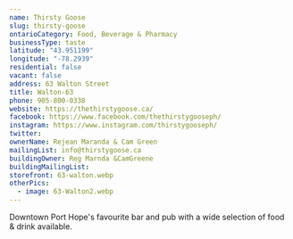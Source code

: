 ```yaml
---
name: Thirsty Goose
slug: thirsty-goose
ontarioCategory: Food, Beverage & Pharmacy
businessType: taste
latitude: "43.951199"
longitude: "-78.2939"
residential: false
vacant: false
address: 63 Walton Street
title: Walton-63
phone: 905-800-0338
website: https://thethirstygoose.ca/
facebook: https://www.facebook.com/thethirstygooseph/
instagram: https://www.instagram.com/thirstygooseph/
twitter:
ownerName: Rejean Maranda & Cam Green
mailingList: info@thirstygoose.ca
buildingOwner: Reg Marnda &CamGreene
buildingMailingList:
storefront: 63-walton.webp
otherPics:
  - image: 63-Walton2.webp
---
```


Downtown Port Hope's favourite bar and pub with a wide selection of food & drink available.

